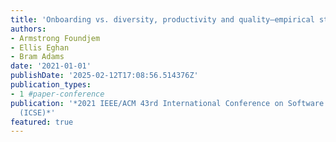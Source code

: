 ```yaml
---
title: 'Onboarding vs. diversity, productivity and quality—empirical study of the openstack ecosystem'
authors:
- Armstrong Foundjem
- Ellis Eghan
- Bram Adams
date: '2021-01-01'
publishDate: '2025-02-12T17:08:56.514376Z'
publication_types:
- 1 #paper-conference
publication: '*2021 IEEE/ACM 43rd International Conference on Software Engineering
  (ICSE)*'
featured: true
---
```

